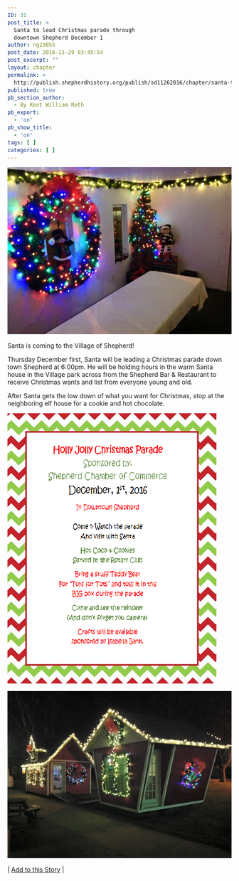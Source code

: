```yaml
---
ID: 31
post_title: >
  Santa to lead Christmas parade through
  downtown Shepherd December 1
author: ng23055
post_date: 2016-11-29 03:45:54
post_excerpt: ""
layout: chapter
permalink: >
  http://publish.shepherdhistory.org/publish/sd11262016/chapter/santa-to-lead-christmas-parade-through-downtown-shepherd-december-1/
published: true
pb_section_author:
  - By Kent William Roth
pb_export:
  - 'on'
pb_show_title:
  - 'on'
tags: [ ]
categories: [ ]
---
```

![](../15171045_10211171363465607_3381369164163660864_n.jpg)



Santa is coming to the Village of Shepherd!

Thursday December first, Santa will be leading a Christmas parade down town Shepherd at 6:00pm. He will be holding hours in the warm Santa house in the Village park across from the Shepherd Bar &amp; Restaurant to receive Christmas wants and list from everyone young and old.

After Santa gets the low down of what you want for Christmas, stop at the neighboring elf house for a cookie and hot chocolate.

![](../15178201_605312532992158_4030411180339499619_n.png)

![](../15220057_10211171359665512_820085426915016222_n.jpg)

| <a href="https://docs.google.com/document/d/1udM4mtBrxJeihs4MbFZtHgaRGQIuquA941EbrlpJr50/edit?usp=sharing">Add to this Story</a> |